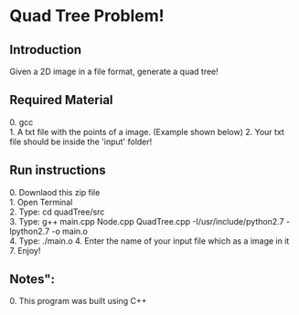# Quad Tree Problem!

  <h2> Introduction </h2>
  Given a 2D image in a file format, generate a quad tree!

  <h2> Required Material </h2>
    0. gcc </br>
    1. A txt file with the points of a image. (Example shown below)
    2. Your txt file should be inside the 'input' folder!

  <h2>Run instructions </h2>
    0. Downlaod this zip file </br> 
    1. Open Terminal </br>
    2. Type: cd quadTree/src </br>
    3. Type: g++ main.cpp  Node.cpp QuadTree.cpp -I/usr/include/python2.7 -lpython2.7 -o main.o </br>
    4. Type: ./main.o
    4. Enter the name of your input file which as a image in it </br>
    7. Enjoy!

  <h2>Notes": </h2>
    0. This program was built using C++</br>



